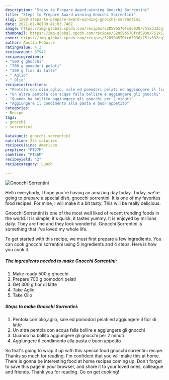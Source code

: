 ```yaml
---
description: "Steps to Prepare Award-winning Gnocchi Sorrentini"
title: "Steps to Prepare Award-winning Gnocchi Sorrentini"
slug: 1580-steps-to-prepare-award-winning-gnocchi-sorrentini
date: 2021-01-08T09:41:03.740Z
image: https://img-global.cpcdn.com/recipes/52059b570fcd5930/751x532cq70/gnocchi-sorrentini-recipe-main-photo.jpg
thumbnail: https://img-global.cpcdn.com/recipes/52059b570fcd5930/751x532cq70/gnocchi-sorrentini-recipe-main-photo.jpg
cover: https://img-global.cpcdn.com/recipes/52059b570fcd5930/751x532cq70/gnocchi-sorrentini-recipe-main-photo.jpg
author: Austin McGuire
ratingvalue: 4.3
reviewcount: 37942
recipeingredient:
- "500 g ghocchi"
- "700 g pomodori pelati"
- "300 g fior di latte"
- " Aglio"
- " Olio"
recipeinstructions:
- "Pentola con olio,aglio, sale ed pomodori pelati ed aggiungere il fior di latte"
- "Un altra pentola con acqua falla bollire e aggiungere gli gnocchi"
- "Quando ha bollito aggiungere gli gnocchi per 2 minuti"
- "Aggiungere il condimento alla pasta e buon appetito"
categories:
- Recipe
tags:
- gnocchi
- sorrentini

katakunci: gnocchi sorrentini 
nutrition: 234 calories
recipecuisine: American
preptime: "PT27M"
cooktime: "PT46M"
recipeyield: "2"
recipecategory: Lunch

---
```



![Gnocchi Sorrentini](https://img-global.cpcdn.com/recipes/52059b570fcd5930/751x532cq70/gnocchi-sorrentini-recipe-main-photo.jpg)

Hello everybody, I hope you're having an amazing day today. Today, we're going to prepare a special dish, gnocchi sorrentini. It is one of my favorites food recipes. For mine, I will make it a bit tasty. This will be really delicious.



Gnocchi Sorrentini is one of the most well liked of recent trending foods in the world. It is simple, it's quick, it tastes yummy. It is enjoyed by millions daily. They are fine and they look wonderful. Gnocchi Sorrentini is something that I've loved my whole life.


To get started with this recipe, we must first prepare a few ingredients. You can cook gnocchi sorrentini using 5 ingredients and 4 steps. Here is how you cook it.

<!--inarticleads1-->

##### The ingredients needed to make Gnocchi Sorrentini:

1. Make ready 500 g ghocchi
1. Prepare 700 g pomodori pelati
1. Get 300 g fior di latte
1. Take  Aglio
1. Take  Olio




<!--inarticleads2-->

##### Steps to make Gnocchi Sorrentini:

1. Pentola con olio,aglio, sale ed pomodori pelati ed aggiungere il fior di latte
1. Un altra pentola con acqua falla bollire e aggiungere gli gnocchi
1. Quando ha bollito aggiungere gli gnocchi per 2 minuti
1. Aggiungere il condimento alla pasta e buon appetito




So that's going to wrap it up with this special food gnocchi sorrentini recipe. Thanks so much for reading. I'm confident that you will make this at home. There is gonna be interesting food at home recipes coming up. Don't forget to save this page in your browser, and share it to your loved ones, colleague and friends. Thank you for reading. Go on get cooking!
